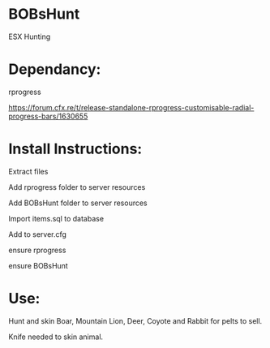 # BOBsHunt
 ESX Hunting

# Dependancy:
rprogress

https://forum.cfx.re/t/release-standalone-rprogress-customisable-radial-progress-bars/1630655

# Install Instructions:
Extract files

Add rprogress folder to server resources

Add BOBsHunt folder to server resources

Import items.sql to database

Add to server.cfg

ensure rprogress

ensure BOBsHunt

# Use:
Hunt and skin Boar, Mountain Lion, Deer, Coyote and Rabbit for pelts to sell.

Knife needed to skin animal.